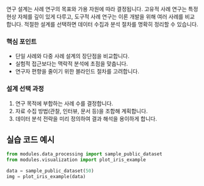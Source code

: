연구 설계는 사례 연구의 목표와 가용 자원에 따라 결정됩니다. 고유적 사례 연구는 특정 현상 자체를 깊이 있게 다루고, 도구적 사례 연구는 이론 개발을 위해 여러 사례를 비교합니다. 적절한 설계를 선택하면 데이터 수집과 분석 절차를 명확히 정리할 수 있습니다.

### 핵심 포인트
* 단일 사례와 다중 사례 설계의 장단점을 비교합니다.
* 실험적 접근보다는 맥락적 분석에 초점을 맞춥니다.
* 연구자 편향을 줄이기 위한 블라인드 절차를 고려합니다.

### 설계 선택 과정
1. 연구 목적에 부합하는 사례 수를 결정합니다.
2. 자료 수집 방법(관찰, 인터뷰, 문서 등)을 조합해 계획합니다.
3. 데이터 분석 전략을 미리 정의하여 결과 해석을 용이하게 합니다.

## 실습 코드 예시
```python
from modules.data_processing import sample_public_dataset
from modules.visualization import plot_iris_example

data = sample_public_dataset(50)
img = plot_iris_example(data)
```


